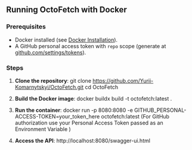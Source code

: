 ## Running OctoFetch with Docker

### Prerequisites
- Docker installed (see [Docker Installation](https://docs.docker.com/get-docker/)).
- A GitHub personal access token with `repo` scope (generate at [github.com/settings/tokens](https://github.com/settings/tokens)).

### Steps
1. **Clone the repository**:
   git clone https://github.com/Yurii-Komarnytskyi/OctoFetch.git
   cd OctoFetch

2. **Build the Docker image**:
    docker buildx build -t octofetch:latest .

3. **Run the container**:
    docker run -p 8080:8080 -e GITHUB_PERSONAL-ACCESS-TOKEN=your_token_here octofetch:latest
    (For GitHub authorization use your Personal Access Token passed as an Environment Variable )

4. **Access the API**:
   http://localhost:8080/swagger-ui.html

